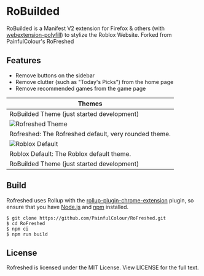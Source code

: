 # RoBuilded
RoBuilded is a Manifest V2 extension for Firefox & others (with [webextension-polyfill](https://github.com/mozilla/webextension-polyfill)) to stylize the Roblox Website. Forked from PainfulColour's RoFreshed
## Features
- Remove buttons on the sidebar
- Remove clutter (such as "Today's Picks") from the home page
- Remove recommended games from the game page

| Themes |
| ------- |
| RoBuilded Theme (just started development)
| ![Rofreshed Theme](https://github.com/PainfulColour/RoFreshed/assets/52288545/9844b8e8-e76e-43df-b056-0f6b084fa42f) |
| Rofreshed: The Rofreshed default, very rounded theme. |
| ![Roblox Default](https://github.com/PainfulColour/RoFreshed/assets/52288545/2d09ff4a-48a6-4348-bab6-7a060d7e2156) |
| Roblox Default: The Roblox default theme. |
| RoBuilded Theme (just started development)

## Build
Rofreshed uses Rollup with the [rollup-plugin-chrome-extension](https://www.npmjs.com/package/rollup-plugin-chrome-extension) plugin, so ensure that you have [Node.js](https://nodejs.org) and [npm](https://www.npmjs.com/) installed.

```shell
$ git clone https://github.com/PainfulColour/RoFreshed.git
$ cd RoFreshed
$ npm ci
$ npm run build
```

## License
Rofreshed is licensed under the MIT License. View LICENSE for the full text.
